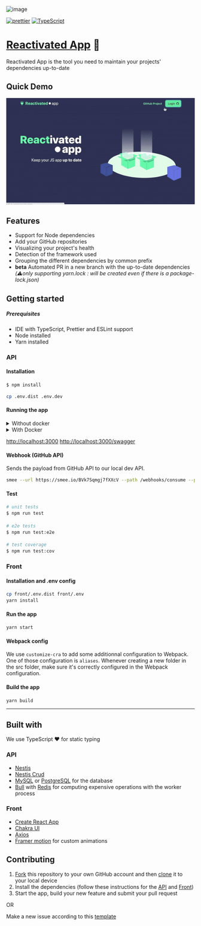 ![image](https://user-images.githubusercontent.com/1102595/81568342-ea672c00-939d-11ea-8cd2-98270005822e.png)

[![prettier][prettier-badge]][prettier-url]
[![TypeScript][typescript-badge]][typescript-url]

# [Reactivated App](https://reactivated.app) 🔌

Reactivated App is the tool you need to maintain your projects' dependencies up-to-date

## Quick Demo

![Demo](reactivated-app.gif)

## Features

- Support for Node dependencies
- Add your GitHub repositories
- Visualizing your project's health
- Detection of the framework used
- Grouping the different dependencies by common prefix
- **beta** Automated PR in a new branch with the up-to-date dependencies _(⚠️only supporting yarn.lock : will be created even if there is a package-lock.json)_

## Getting started

##### Prerequisites

- IDE with TypeScript, Prettier and ESLint support
- Node installed
- Yarn installed

### API

#### Installation

```bash
$ npm install
```

```bash
cp .env.dist .env.dev
```

#### Running the app

<details>
    <summary>
    Without docker
    </summary>

    # fill in the typeorm credentials and copy .env file
    cp api/.env.dist api/.env.dev

    # development
    $ yarn start

    # watch mode
    $ yarn start:dev

    # production mode
    $ yarn start:prod

</details>

<details>
    <summary>
    With Docker
    </summary>

<code>
<p>
    Update your `.env` file for the following keys:
</p>

    TYPEORM_HOST=mysql
    TYPEORM_USERNAME=admin
    TYPEORM_PASSWORD=password
    TYPEORM_DATABASE=reactivated

<p>
    Then 
</p>

    # Run with --build for the first run
    docker-compose up --build

</code>

</details>

[http://localhost:3000](http://localhost:3000)
[http://localhost:3000/swagger](http://localhost:3000/swagger)

#### Webhook (GitHub API)

Sends the payload from GitHub API to our local dev API.

```bash
smee --url https://smee.io/BVk7Sqmgj7fXXcV --path /webhooks/consume --port 3000
```

#### Test

```bash
# unit tests
$ npm run test

# e2e tests
$ npm run test:e2e

# test coverage
$ npm run test:cov
```

### Front

#### Installation and .env config

```bash
cp front/.env.dist front/.env
yarn install
```

#### Run the app

```bash
yarn start
```

#### Webpack config

We use `customize-cra` to add some additionnal configuration to Webpack.
One of those configuration is `aliases`. Whenever creating a new folder in the src folder, make sure it's correctly configured in the Webpack configuration.

#### Build the app

```bash
yarn build
```

---

## Built with

We use TypeScript ❤️ for static typing

### API

- [Nestjs](https://nestjs.com/)
- [Nestjs Crud](https://github.com/nestjsx/crud)
- [MySQL](https://www.mysql.com/) or [PostgreSQL](https://www.postgresql.org/) for the database
- [Bull](https://github.com/OptimalBits/bull) with [Redis](https://redis.io/) for computing expensive operations with the worker process

### Front

- [Create React App](https://github.com/facebook/create-react-app)
- [Chakra UI](https://chakra-ui.com/)
- [Axios](https://github.com/axios/axios)
- [Framer motion](https://www.framer.com/motion/) for custom animations

## Contributing

1. [Fork](https://help.github.com/articles/fork-a-repo/) this repository to your own GitHub account and then [clone](https://help.github.com/articles/cloning-a-repository/) it to your local device
2. Install the dependencies (follow these instructions for the [API](api/README.md) and [Front](front/README.md))
3. Start the app, build your new feature and submit your pull request

OR

Make a new issue according to this [template](.github/ISSUE_TEMPLATE/custom.md)

[typescript-badge]: https://badges.frapsoft.com/typescript/code/typescript.svg?v=101
[typescript-url]: https://github.com/microsoft/TypeScript
[prettier-badge]: https://img.shields.io/badge/code_style-prettier-ff69b4.svg
[prettier-url]: https://github.com/prettier/prettier
